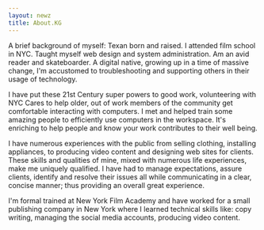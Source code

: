 ```yaml
--- 
layout: newz 
title: About.KG 
---
```


A brief background of myself: Texan born and raised. I attended film school in NYC. Taught myself web design and system administration. Am an avid reader and skateboarder. A digital native, growing up in a time of massive change, I'm accustomed to troubleshooting and supporting others in their usage of technology. 

I have put these 21st Century super powers to good work, volunteering with NYC Cares to help older, out of work members of the community get comfortable interacting with computers. I met and helped train some amazing people to efficiently use computers in the workspace. It's enriching to help people and know your work contributes to their well being.  

I have numerous experiences with the public from selling clothing, installing appliances, to producing video content and designing web sites for clients. These skills and qualities of mine, mixed with numerous life experiences, make me uniquely qualified. I have had to manage expectations, assure clients, identify and resolve their issues all while communicating in a clear, concise manner; thus providing an overall great experience.

I'm formal trained at New York Film Academy and have worked for a small publishing company in New York where I learned technical skills like: copy writing, managing the social media accounts, producing video content. 

